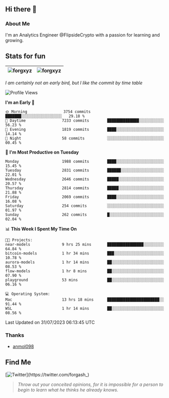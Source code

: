 ## Hi there 👋

### About Me

I'm an Analytics Engineer @FlipsideCrypto with a passion for learning and growing.
  
## Stats for fun

| <img align="center" src="https://github-readme-streak-stats.herokuapp.com/?user=forgxyz&theme=tokyonight" alt="forgxyz" /> | <img align="center" src="https://github-readme-stats.vercel.app/api?username=forgxyz&theme=tokyonight&show_icons=true" alt="forgxyz" /> |
| ------------- |------------- |

*I am certainly not an early bird, but I like the commit by time table*  

<!--START_SECTION:waka-->
![Profile Views](http://img.shields.io/badge/Profile%20Views-3-blue)

**I'm an Early 🐤** 

```text
🌞 Morning                3754 commits        ███████░░░░░░░░░░░░░░░░░░   29.18 % 
🌆 Daytime                7233 commits        ██████████████░░░░░░░░░░░   56.23 % 
🌃 Evening                1819 commits        ████░░░░░░░░░░░░░░░░░░░░░   14.14 % 
🌙 Night                  58 commits          ░░░░░░░░░░░░░░░░░░░░░░░░░   00.45 % 
```
📅 **I'm Most Productive on Tuesday** 

```text
Monday                   1988 commits        ████░░░░░░░░░░░░░░░░░░░░░   15.45 % 
Tuesday                  2831 commits        ██████░░░░░░░░░░░░░░░░░░░   22.01 % 
Wednesday                2646 commits        █████░░░░░░░░░░░░░░░░░░░░   20.57 % 
Thursday                 2814 commits        █████░░░░░░░░░░░░░░░░░░░░   21.88 % 
Friday                   2069 commits        ████░░░░░░░░░░░░░░░░░░░░░   16.08 % 
Saturday                 254 commits         ░░░░░░░░░░░░░░░░░░░░░░░░░   01.97 % 
Sunday                   262 commits         █░░░░░░░░░░░░░░░░░░░░░░░░   02.04 % 
```


📊 **This Week I Spent My Time On** 

```text
🐱‍💻 Projects: 
near-models              9 hrs 25 mins       ████████████████░░░░░░░░░   64.84 % 
bitcoin-models           1 hr 34 mins        ███░░░░░░░░░░░░░░░░░░░░░░   10.78 % 
aurora-models            1 hr 14 mins        ██░░░░░░░░░░░░░░░░░░░░░░░   08.53 % 
flow-models              1 hr 8 mins         ██░░░░░░░░░░░░░░░░░░░░░░░   07.90 % 
playground               53 mins             ██░░░░░░░░░░░░░░░░░░░░░░░   06.16 % 

💻 Operating System: 
Mac                      13 hrs 18 mins      ███████████████████████░░   91.44 % 
WSL                      1 hr 14 mins        ██░░░░░░░░░░░░░░░░░░░░░░░   08.56 % 
```


 Last Updated on 31/07/2023 06:13:45 UTC
<!--END_SECTION:waka-->

### Thanks
 - [anmol098](https://github.com/anmol098/waka-readme-stats/)
  
## Find Me
[![Twitter](https://img.shields.io/twitter/url/https/twitter.com/forgash_.svg?style=social&label=Follow%20%40forgash_)](https://twitter.com/forgash_)


> *Throw out your conceited opinions, for it is impossible for a person to begin to learn what he thinks he already knows.* 
